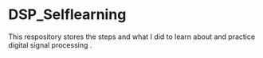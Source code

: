 # DSP_Selflearning
This respository stores the steps and what I did to learn about and practice digital signal processing .
